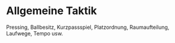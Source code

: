 Allgemeine Taktik
==========

Pressing, Ballbesitz, Kurzpassspiel, Platzordnung, Raumaufteilung, Laufwege, Tempo usw.
